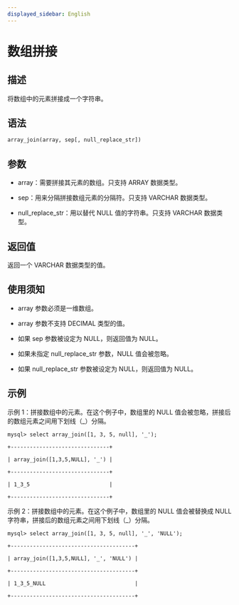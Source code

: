 ```yaml
---
displayed_sidebar: English
---
```


# 数组拼接

## 描述

将数组中的元素拼接成一个字符串。

## 语法

```Haskell
array_join(array, sep[, null_replace_str])
```

## 参数

- array：需要拼接其元素的数组。只支持 ARRAY 数据类型。

- sep：用来分隔拼接数组元素的分隔符。只支持 VARCHAR 数据类型。

- null_replace_str：用以替代 NULL 值的字符串。只支持 VARCHAR 数据类型。

## 返回值

返回一个 VARCHAR 数据类型的值。

## 使用须知

- array 参数必须是一维数组。

- array 参数不支持 DECIMAL 类型的值。

- 如果 sep 参数被设定为 NULL，则返回值为 NULL。

- 如果未指定 null_replace_str 参数，NULL 值会被忽略。

- 如果 null_replace_str 参数被设定为 NULL，则返回值为 NULL。

## 示例

示例 1：拼接数组中的元素。在这个例子中，数组里的 NULL 值会被忽略，拼接后的数组元素之间用下划线（_）分隔。

```plaintext
mysql> select array_join([1, 3, 5, null], '_');

+-------------------------------+

| array_join([1,3,5,NULL], '_') |

+-------------------------------+

| 1_3_5                         |

+-------------------------------+
```

示例 2：拼接数组中的元素。在这个例子中，数组里的 NULL 值会被替换成 NULL 字符串，拼接后的数组元素之间用下划线（_）分隔。

```plaintext
mysql> select array_join([1, 3, 5, null], '_', 'NULL');

+---------------------------------------+

| array_join([1,3,5,NULL], '_', 'NULL') |

+---------------------------------------+

| 1_3_5_NULL                            |

+---------------------------------------+
```
